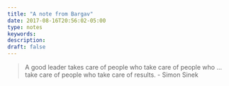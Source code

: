 ```yaml
---
title: "A note from Bargav"
date: 2017-08-16T20:56:02-05:00
type: notes
keywords:
description:
draft: false
---
```

[comment]: # (A note is any quick thought, quote, one-liners or a simple tweet. )

>A good leader takes care of people who take care of people who ... take care of people who take care of results. - Simon Sinek
